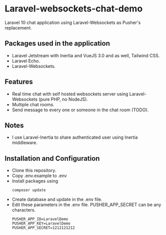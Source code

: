 # Laravel-websockets-chat-demo
Laravel 10 chat application using Laravel-Websockets as Pusher's replacement.

## Packages used in the application
+ Laravel Jetstream with Inertia and VueJS 3.0 and as well, Tailwind CSS.
+ Laravel Echo.
+ Laravel-Websockets.

## Features
+ Real time chat with self hosted websockets server using Laravel-Websockets (pure PHP, no NodeJS).
+ Multiple chat rooms.
+ Send message to every one or someone in the chat room (TODO).

## Notes
+ I use Laravel-Inertia to share authenticated user using Inertia middleware.

## Installation and Configuration
+ Clone this repository.
+ Copy .env.example to .env
+ Install packages using
  ```
  composer update
  ```
+ Create database and update in the .env file.
+ Edit these parameters in the .env file. PUSHER_APP_SECRET can be any characters.
  ```
  PUSHER_APP_ID=LaravelDemo
  PUSHER_APP_KEY=LaravelDemo
  PUSHER_APP_SECRET=1212121212
  ```

